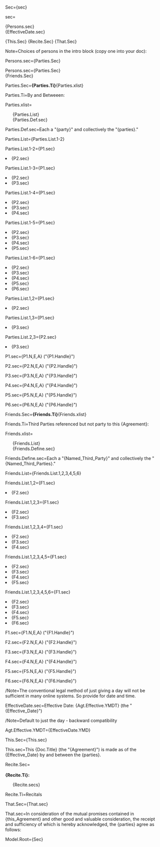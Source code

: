 Sec={sec}

sec=<ul type="none" style="padding-left: 0"><li>{Persons.sec}</li><li>{EffectiveDate.sec}</li></ul>{This.Sec} {Recite.Sec} {That.Sec}

Note=Choices of persons in the intro block (copy one into your doc):

Persons.sec={Parties.Sec}

Persons.sec={Parties.Sec}<br>{Friends.Sec}

Parties.Sec=<b>{Parties.Ti}</b>{Parties.xlist}

Parties.Ti=By and Betweeen:

Parties.xlist=<ul type="none"><li>{Parties.List}</li><li>{Parties.Def.sec}</li></ul>

Parties.Def.sec=Each a "{party}" and collectively the "{parties}."

Parties.List={Parties.List.1-2}

Parties.List.1-2={P1.sec}</li><li>{P2.sec}

Parties.List.1-3={P1.sec}</li><li>{P2.sec}</li><li>{P3.sec}

Parties.List.1-4={P1.sec}</li><li>{P2.sec}</li><li>{P3.sec}</li><li>{P4.sec}

Parties.List.1-5={P1.sec}</li><li>{P2.sec}</li><li>{P3.sec}</li><li>{P4.sec}</li><li>{P5.sec}

Parties.List.1-6={P1.sec}</li><li>{P2.sec}</li><li>{P3.sec}</li><li>{P4.sec}</li><li>{P5.sec}</li><li>{P6.sec}

Parties.List.1,2={P1.sec}</li><li>{P2.sec}

Parties.List.1,3={P1.sec}</li><li>{P3.sec}

Parties.List.2,3={P2.sec}</li><li>{P3.sec}

P1.sec={P1.N,E,A} ("{P1.Handle}") 

P2.sec={P2.N,E,A} ("{P2.Handle}") 

P3.sec={P3.N,E,A} ("{P3.Handle}") 

P4.sec={P4.N,E,A} ("{P4.Handle}") 

P5.sec={P5.N,E,A} ("{P5.Handle}") 

P6.sec={P6.N,E,A} ("{P6.Handle}") 
 
Friends.Sec=<b>{Friends.Ti}</b>{Friends.xlist}

Friends.Ti=Third Parties referenced but not party to this {Agreement}:

Friends.xlist=<ul type="none"><li>{Friends.List}</li><li>{Friends.Define.sec}</li></ul>

Friends.Define.sec=Each a "{Named_Third_Party}" and collectively the "{Named_Third_Parties}."

Friends.List={Friends.List.1,2,3,4,5,6}

Friends.List.1,2={F1.sec}</li><li>{F2.sec}

Friends.List.1,2,3={F1.sec}</li><li>{F2.sec}</li><li>{F3.sec}

Friends.List.1,2,3,4={F1.sec}</li><li>{F2.sec}</li><li>{F3.sec}</li><li>{F4.sec}

Friends.List.1,2,3,4,5={F1.sec}</li><li>{F2.sec}</li><li>{F3.sec}</li><li>{F4.sec}</li><li>{F5.sec}

Friends.List.1,2,3,4,5,6={F1.sec}</li><li>{F2.sec}</li><li>{F3.sec}</li><li>{F4.sec}</li><li>{F5.sec}</li><li>{F6.sec}

F1.sec={F1.N,E,A} ("{F1.Handle}")

F2.sec={F2.N,E,A} ("{F2.Handle}")

F3.sec={F3.N,E,A} ("{F3.Handle}")

F4.sec={F4.N,E,A} ("{F4.Handle}")

F5.sec={F5.N,E,A} ("{F5.Handle}")

F6.sec={F6.N,E,A} ("{F6.Handle}") 
 
/Note=The conventional legal method of just giving a day will not be sufficient in many online systems.  So provide for date and time. 

EffectiveDate.sec=Effective Date: {Agt.Effective.YMDT} (the "{Effective_Date}")

/Note=Default to just the day - backward compatibility

Agt.Effective.YMDT={EffectiveDate.YMD}

This.Sec={This.sec}

This.sec=This {Doc.Title} (the "{Agreement}") is made as of the {Effective_Date} by and between the {parties}.

Recite.Sec=<br><br><b>{Recite.Ti}:</b><ul type="none">{Recite.secs}</li></ul>

Recite.Ti=Recitals

That.Sec={That.sec}

That.sec=In consideration of the mutual promises contained in {this_Agreement} and other good and valuable consideration, the receipt and sufficiency of which is hereby acknowledged, the {parties} agree as follows:

Model.Root={Sec}
